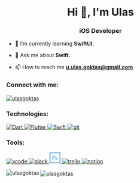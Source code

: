 <h1 align="center">Hi 👋, I'm Ulas</h1>
<h3 align="center">iOS Developer</h3>

- 🌱 I’m currently learning **SwiftUI.**

- 💬 Ask me about **Swift.**

- 📫 How to reach me **u.ulas.goktas@gmail.com**

<h3 align="left">Connect with me:</h3>
<p align="left">
<a href="https://www.linkedin.com/in/uğur-ulaş-göktaş-5a14b5127/" target="blank"><img align="center" src="https://velanovascular.com/wp-content/uploads/2020/06/LinkedIn.png" alt="ulasgoktas" height="30" width="30" /></a>
</p>

<h3 align="left">Technologies:</h3>
<p align="left"> 
<a href="https://dart.dev" target="_blank"> <img src="https://www.vectorlogo.zone/logos/dartlang/dartlang-icon.svg" alt="Dart" width="30" height="30"/> </a>
<a href="https://flutter.dev" target="_blank"> <img src="https://www.vectorlogo.zone/logos/flutterio/flutterio-icon.svg" alt="Flutter" width="30" height="30"/> </a>
<a href="https://swift.org" target="_blank"> <img src="https://www.vectorlogo.zone/logos/swift/swift-icon.svg" alt="Swift" width="30" height="30"/> </a>
<a href="https://git-scm.com/" target="_blank"> <img src="https://www.vectorlogo.zone/logos/git-scm/git-scm-icon.svg" alt="git" width="30" height="30"/> </a>
</p>


<h3 align="left">Tools:</h3>
<p align="left">
<a href="https://developer.apple.com/xcode/" target="_blank"> <img src="https://developer.apple.com/design/human-interface-guidelines/macos/images/app-icon-realistic-materials.png" alt="xcode" width="30" height="30"/> </a>
<a href="https://slack.com/intl/en-tr/" target="_blank"> <img src="https://cdn.brandfolder.io/5H442O3W/as/pl546j-7le8zk-4nzzs1/Slack_Mark_Web.png" alt="slack" width="37" height="37"/> </a>
<a href="https://www.photoshop.com/en" target="_blank"> <img src="https://raw.githubusercontent.com/devicons/devicon/master/icons/photoshop/photoshop-line.svg" alt="photoshop" width="30" height="30"/> </a>
<a href="https://trello.com/en" target="_blank"> <img src="https://cdn.iconscout.com/icon/free/png-512/trello-6-569395.png" alt="trello" width="30" height="30"/> </a>
<a href="https://www.notion.so" target="_blank"> <img src="https://upload.wikimedia.org/wikipedia/commons/4/45/Notion_app_logo.png" alt="notion" width="30" height="30"/> </a>

</p>

<p><img align="left" src="https://github-readme-stats.vercel.app/api/top-langs?username=UlasGoktas&show_icons=true&theme=radical&locale=en&layout=compact" alt="ulasgoktas" /></p>

<p>&nbsp;<img align="center" src="https://github-readme-stats.vercel.app/api?username=UlasGoktas&show_icons=true&theme=radical&count_private=true&locale=en" alt="ulasgoktas" width="50%" /></p>

